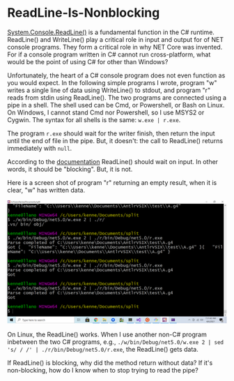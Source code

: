 # ReadLine-Is-Nonblocking
[System.Console.ReadLine()](https://docs.microsoft.com/en-us/dotnet/api/system.console.readline?view=net-5.0) is a fundamental
function in the C# runtime. ReadLine() and WriteLine() play a critical role
in input and output for of NET console programs. They form a critical role in why NET Core was invented.
For if a console program written in C# cannot run cross-platform,
what would be the point of using C# for other than Windows?

Unfortunately, the heart of a C# console program does not even function as you would expect. In the following simple programs I wrote,
program "w" writes a single line of data using WriteLine() to stdout, and program "r" reads from stdin using ReadLine().
The two programs are connected using a pipe in a shell. The shell used can be Cmd, or Powershell, or Bash on Linux. On Windows,
I cannot stand Cmd nor Powershell, so I use MSYS2 or Cygwin.
The syntax for all shells is the same: `w.exe | r.exe`.

The program `r.exe` should wait for the writer finish, then return the input until the end of file in the pipe. But, it doesn't:
the call to ReadLine() returns immediately with `null`.

According to the [documentation](https://docs.microsoft.com/en-us/dotnet/api/system.console.readline?view=net-5.0) ReadLine()
should wait on input. In other words, it should be "blocking". But, it is not.

Here is a screen shot of program "r" returning an empty result, when it is clear, "w" has written data.

![To err is human, but not for computer](Screenshot%20(27).png)

On Linux, the ReadLine() works. When I use another non-C# program inbetween the two
C# programs, e.g., `./w/bin/Debug/net5.0/w.exe 2 | sed 's/ / /' | ./r/bin/Debug/net5.0/r.exe`,
the ReadLine() gets data.

If ReadLine() is blocking, why did the method return without data? If it's non-blocking, how do I know when to stop trying to read the pipe?
